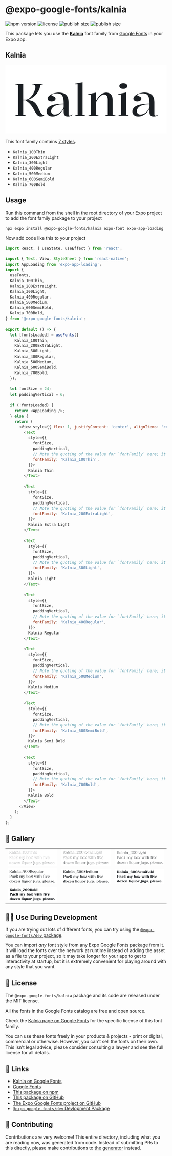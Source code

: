 # @expo-google-fonts/kalnia

![npm version](https://flat.badgen.net/npm/v/@expo-google-fonts/kalnia)
![license](https://flat.badgen.net/github/license/expo/google-fonts)
![publish size](https://flat.badgen.net/packagephobia/install/@expo-google-fonts/kalnia)
![publish size](https://flat.badgen.net/packagephobia/publish/@expo-google-fonts/kalnia)

This package lets you use the [**Kalnia**](https://fonts.google.com/specimen/Kalnia) font family from [Google Fonts](https://fonts.google.com/) in your Expo app.

## Kalnia

![Kalnia](./font-family.png)

This font family contains [7 styles](#-gallery).

- `Kalnia_100Thin`
- `Kalnia_200ExtraLight`
- `Kalnia_300Light`
- `Kalnia_400Regular`
- `Kalnia_500Medium`
- `Kalnia_600SemiBold`
- `Kalnia_700Bold`

## Usage

Run this command from the shell in the root directory of your Expo project to add the font family package to your project
```sh
npx expo install @expo-google-fonts/kalnia expo-font expo-app-loading
```

Now add code like this to your project
```js
import React, { useState, useEffect } from 'react';

import { Text, View, StyleSheet } from 'react-native';
import AppLoading from 'expo-app-loading';
import {
  useFonts,
  Kalnia_100Thin,
  Kalnia_200ExtraLight,
  Kalnia_300Light,
  Kalnia_400Regular,
  Kalnia_500Medium,
  Kalnia_600SemiBold,
  Kalnia_700Bold,
} from '@expo-google-fonts/kalnia';

export default () => {
  let [fontsLoaded] = useFonts({
    Kalnia_100Thin,
    Kalnia_200ExtraLight,
    Kalnia_300Light,
    Kalnia_400Regular,
    Kalnia_500Medium,
    Kalnia_600SemiBold,
    Kalnia_700Bold,
  });

  let fontSize = 24;
  let paddingVertical = 6;

  if (!fontsLoaded) {
    return <AppLoading />;
  } else {
    return (
      <View style={{ flex: 1, justifyContent: 'center', alignItems: 'center' }}>
        <Text
          style={{
            fontSize,
            paddingVertical,
            // Note the quoting of the value for `fontFamily` here; it expects a string!
            fontFamily: 'Kalnia_100Thin',
          }}>
          Kalnia Thin
        </Text>

        <Text
          style={{
            fontSize,
            paddingVertical,
            // Note the quoting of the value for `fontFamily` here; it expects a string!
            fontFamily: 'Kalnia_200ExtraLight',
          }}>
          Kalnia Extra Light
        </Text>

        <Text
          style={{
            fontSize,
            paddingVertical,
            // Note the quoting of the value for `fontFamily` here; it expects a string!
            fontFamily: 'Kalnia_300Light',
          }}>
          Kalnia Light
        </Text>

        <Text
          style={{
            fontSize,
            paddingVertical,
            // Note the quoting of the value for `fontFamily` here; it expects a string!
            fontFamily: 'Kalnia_400Regular',
          }}>
          Kalnia Regular
        </Text>

        <Text
          style={{
            fontSize,
            paddingVertical,
            // Note the quoting of the value for `fontFamily` here; it expects a string!
            fontFamily: 'Kalnia_500Medium',
          }}>
          Kalnia Medium
        </Text>

        <Text
          style={{
            fontSize,
            paddingVertical,
            // Note the quoting of the value for `fontFamily` here; it expects a string!
            fontFamily: 'Kalnia_600SemiBold',
          }}>
          Kalnia Semi Bold
        </Text>

        <Text
          style={{
            fontSize,
            paddingVertical,
            // Note the quoting of the value for `fontFamily` here; it expects a string!
            fontFamily: 'Kalnia_700Bold',
          }}>
          Kalnia Bold
        </Text>
      </View>
    );
  }
};

```

## 🔡 Gallery


||||
|-|-|-|
|![Kalnia_100Thin](./Kalnia_100Thin.ttf.png)|![Kalnia_200ExtraLight](./Kalnia_200ExtraLight.ttf.png)|![Kalnia_300Light](./Kalnia_300Light.ttf.png)||
|![Kalnia_400Regular](./Kalnia_400Regular.ttf.png)|![Kalnia_500Medium](./Kalnia_500Medium.ttf.png)|![Kalnia_600SemiBold](./Kalnia_600SemiBold.ttf.png)||
|![Kalnia_700Bold](./Kalnia_700Bold.ttf.png)||||


## 👩‍💻 Use During Development

If you are trying out lots of different fonts, you can try using the [`@expo-google-fonts/dev` package](https://github.com/expo/google-fonts/tree/master/font-packages/dev#readme).

You can import *any* font style from any Expo Google Fonts package from it. It will load the fonts
over the network at runtime instead of adding the asset as a file to your project, so it may take longer
for your app to get to interactivity at startup, but it is extremely convenient
for playing around with any style that you want.

## 📖 License

The `@expo-google-fonts/kalnia` package and its code are released under the MIT license.

All the fonts in the Google Fonts catalog are free and open source.

Check the [Kalnia page on Google Fonts](https://fonts.google.com/specimen/Kalnia) for the specific license of this font family.

You can use these fonts freely in your products & projects - print or digital, commercial or otherwise. However, you can't sell the fonts on their own. This isn't legal advice, please consider consulting a lawyer and see the full license for all details.

## 🔗 Links

- [Kalnia on Google Fonts](https://fonts.google.com/specimen/Kalnia)
- [Google Fonts](https://fonts.google.com/)
- [This package on npm](https://www.npmjs.com/package/@expo-google-fonts/kalnia)
- [This package on GitHub](https://github.com/expo/google-fonts/tree/master/font-packages/kalnia)
- [The Expo Google Fonts project on GitHub](https://github.com/expo/google-fonts)
- [`@expo-google-fonts/dev` Devlopment Package](https://github.com/expo/google-fonts/tree/master/font-packages/dev)

## 🤝 Contributing

Contributions are very welcome! This entire directory, including what you are reading now, was generated from code. Instead of submitting PRs to this directly, please make contributions to [the generator](https://github.com/expo/google-fonts/tree/master/packages/generator) instead.
